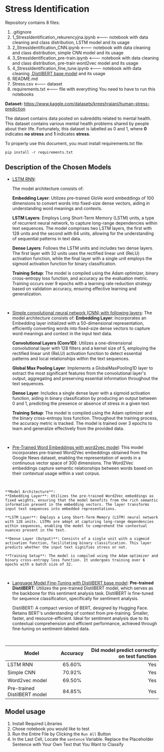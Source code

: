 # Stress Identification

Repository contains 8 files:
1. .gitignore 
2. 1_StressIdentification_rekurencyjna.ipynb <--- notebook with data cleaning and class distribution, LSTM model and its usage 
3. 2_StressIdentification_CNN.ipynb <--- notebook with data cleaning and class distribution, simple CNN model and its usage 
4. 3_StressIdentification_pre-train.ipynb <--- notebook with data cleaning and class distribution, pre-train word2vec model and its usage 
5. 4_StressIdentification_fine_tune.ipynb <--- notebook with data cleaning ,[DistilBERT base model](https://huggingface.co/distilbert-base-uncased) and its usage 
6. README.md 
7. Stress.csv <--- dataset
8. requirements.txt <--- file with everything You need to have to run this notebooks

**Dataset:** https://www.kaggle.com/datasets/kreeshrajani/human-stress-prediction

The dataset contains data posted on subreddits related to mental health. This dataset contains various mental health problems shared by people about their life. 
Fortunately, this dataset is labelled as 0 and 1, where **0** indicates **no stress** and **1** indicates **stress**.

To properly use this document, you must install requirements.txt file: 
```shell
pip install -r requirements.txt
```

## Description of the Chosen Models
* [LSTM RNN](../-NLP-Stress-Identification/1_StressIdentification_rekurencyjna.ipynb):

    The model architecture consists of:

    **Embedding Layer**: Utilizes pre-trained GloVe word embeddings of 100 dimensions to convert words into fixed-size dense vectors, aiding in understanding word meanings and contexts.

    **LSTM Layers**: Employs Long Short-Term Memory (LSTM) units, a type of recurrent neural network, to capture long-range dependencies within text sequences. The model comprises two LSTM layers, the first with 128 units and the second with 64 units, allowing for the understanding of sequential patterns in text data.

    **Dense Layers**: Follows the LSTM units and includes two dense layers. The first layer with 32 units uses the rectified linear unit (ReLU) activation function, while the final layer with a single unit employs the sigmoid activation function for binary classification.

    **Training Setup**: The model is compiled using the Adam optimizer, binary cross-entropy loss function, and accuracy as the evaluation metric. Training occurs over 9 epochs with a learning rate reduction strategy based on validation accuracy, ensuring effective learning and generalization.

<br>

* [Simple convolutional neural network (CNN) with following layers](../-NLP-Stress-Identification/2_StressIdentification_CNN.ipynb):
    The model architecture consists of:
    **Embedding Layer**: Incorporates an Embedding layer initialized with a 50-dimensional representation, efficiently converting words into fixed-size dense vectors to capture word meanings and context in the input text data.

    **Convolutional Layers (Conv1D)**: Utilizes a one-dimensional convolutional layer with 128 filters and a kernel size of 5, employing the rectified linear unit (ReLU) activation function to detect essential patterns and local relationships within the text sequences.

    **Global Max Pooling Layer**: Implements a GlobalMaxPooling1D layer to extract the most significant features from the convolutional layer's output, aggregating and preserving essential information throughout the text sequences.

    **Dense Layer**: Includes a single dense layer with a sigmoid activation function, aiding in binary classification by producing an output between 0 and 1, predicting the presence or absence of stress in a given text.

    **Training Setup**: The model is compiled using the Adam optimizer and the binary cross-entropy loss function. Throughout the training process, the accuracy metric is tracked. The model is trained over 3 epochs to learn and generalize effectively from the provided data.

<br>

* [Pre-Trained Word Embeddings with word2vec model](../-NLP-Stress-Identification/3_StressIdentification_pre-train.ipynb):
    This model incorporates pre-trained Word2Vec embeddings obtained from the Google News dataset, enabling the representation of words in a continuous vector space of 300 dimensions. The Word2Vec embeddings capture semantic relationships between words based on their contextual usage within a vast corpus.
<br>

    **Model Architecture**:
    **Embedding Layer**: Utilizes the pre-trained Word2Vec embeddings as fixed weights, ensuring that the model benefits from the rich semantic information present in the embedding vectors. The layer transforms input text sequences into embedded representations.

    **LSTM Layer**: Employs a Long Short-Term Memory (LSTM) neural network with 128 units. LSTMs are adept at capturing long-range dependencies within sequences, enabling the model to comprehend the contextual nuances present in the text.

    **Dense Layer (Output)**: Consists of a single unit with a sigmoid activation function, facilitating binary classification. This layer predicts whether the input text signifies stress or not.

    **Training Setup**: The model is compiled using the Adam optimizer and binary cross-entropy loss function. It undergoes training over 6 epochs with a batch size of 32.

<br>

* [Language Model Fine-Tuning with DistilBERT base model](../-NLP-Stress-Identification/4_StressIdentification_fine_tune.ipynb):
    **Pre-trained DistilBERT**: Utilizes the pre-trained DistilBERT model, which serves as the backbone for this sentiment analysis task. DistilBERT is fine-tuned for sequence classification, specifically for sentiment analysis.
    <br>

    DistilBERT:
    A compact version of BERT, designed by Hugging Face.
    Retains BERT's understanding of context from pre-training.
    Smaller, faster, and resource-efficient.
    Ideal for sentiment analysis due to its contextual comprehension and efficient performance, achieved through fine-tuning on sentiment-labeled data.


<br>


| Model                        | Accuracy      | Did model predict correctly on test function  |
| -----------------------------|:-------------:| ---------------------------------------------:|
| LSTM RNN                     | 65.60%        | Yes                                           |
| Simple CNN                   | 70.92%        | Yes                                           |
| Word2vec model               | 69.50%        | Yes                                           |
| Pre-trained DistilBERT model | 84.85%        | Yes                                           |

## Model usage
1. Install Required Libraries
2. Chose notebook you would like to test 
3. Run the Entire File by Clicking the `Run All` Button
4. In the Last Cell, Locate the `sentence` Variable. Replace the Placeholder Sentence with Your Own Text that You Want to Classify
